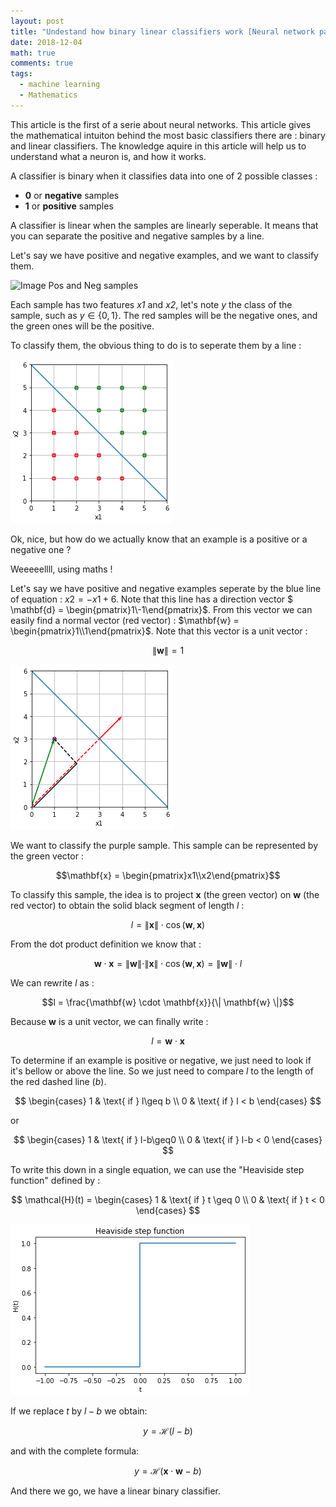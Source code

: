```yaml
---
layout: post
title: "Undestand how binary linear classifiers work [Neural network part 1]"
date: 2018-12-04
math: true
comments: true
tags:
  - machine learning
  - Mathematics
---
```


This article is the first of a serie about neural networks. This article gives the mathematical intuiton behind the most basic classifiers there are : binary and linear classifiers. The knowledge aquire in this article will help us to
understand what a neuron is, and how it works.

A classifier is binary when it classifies data into one of 2 possible classes :

* **0** or **negative** samples
* **1** or **positive** samples

A classifier is linear when the samples are linearly seperable. It means that you can separate the positive and negative samples by a line.

Let's say we have positive and negative examples, and we want to classify them.

![Image Pos and Neg samples](../img/nn/posNeg.png)

Each sample has two features *x1* and *x2*, let's note *y* the class of the sample, such as $y \in \left \{ 0,1 \right \}$.
The red samples will be the negative ones, and the green ones will be the positive.

To classify them, the obvious thing to do is to seperate them by a line :

![Image PosNegLine](../img/nn/posNegLine.png)

Ok, nice, but how do we actually know that an example is a positive or a negative one ?

Weeeeellll, using maths !

Let's say we have positive and negative examples seperate by the blue line of equation : $x2 = -x1 + 6$. Note that this line has a direction vector $ \mathbf{d} = \begin{pmatrix}1\\-1\end{pmatrix}$. From this vector we can easily find a normal vector (red vector) :  $\mathbf{w} = \begin{pmatrix}1\\1\end{pmatrix}$. Note that this vector is a unit vector :

$$\|\mathbf{w}\| = 1$$

![Image Vectors](../img/nn/lineVectors.png)

We want to classify the purple sample. This sample can be represented by the green vector :

$$\mathbf{x} = \begin{pmatrix}x1\\x2\end{pmatrix}$$

To classify this sample, the idea is to project $\mathbf{x}$ (the green vector) on $\mathbf{w}$ (the red vector) to obtain the solid black segment of length $l$ :

$$l = \|\mathbf{x}\| \cdot \cos(\mathbf{w},\mathbf{x})$$

From the dot product definition we know that :

$$\mathbf{w} \cdot \mathbf{x} = \|\mathbf{w}\| \cdot \|\mathbf{x}\| \cdot \cos(\mathbf{w},\mathbf{x}) = \|\mathbf{w}\| \cdot l$$

We can rewrite $l$ as :

$$l = \frac{\mathbf{w} \cdot \mathbf{x}}{\| \mathbf{w} \|}$$

Because $\mathbf{w}$ is a unit vector, we can finally write :

$$l = \mathbf{w} \cdot \mathbf{x}$$

To determine if an example is positive or negative, we just need to look if it's bellow or above the line. So we just need to compare $l$ to the length of the red dashed line ($b$).

$$
\begin{cases}
1 & \text{ if } l\geq b \\ 
0 & \text{ if } l < b 
\end{cases}
$$

or

$$
\begin{cases}
1 & \text{ if } l-b\geq0 \\ 
0 & \text{ if } l-b < 0 
\end{cases}
$$

To write this down in a single equation, we can use the "Heaviside step function" defined by :

$$
\mathcal{H}(t) = 
\begin{cases}
1 & \text{ if } t \geq 0 \\ 
0 & \text{ if } t < 0 
\end{cases}
$$

![Image Heaviside Step Function](../img/nn/HeavisideStepFunction.png)

If we replace $t$ by $l-b$ we obtain:

$$y = \mathcal{H}(l-b)$$

and with the complete formula:

$$y = \mathcal{H}(\mathbf{x} \cdot \mathbf{w}-b)$$

And there we go, we have a linear binary classifier.